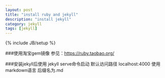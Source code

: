 ```yaml
---
layout: post
title: "install ruby and jekyll"
description: "install jekyll"
category: jekyll
tags: [jekyll]
---
```

{% include JB/setup %}

###使用淘宝gem镜像
参见：https://ruby.taobao.org/


###安装jekyll后使用 jekyll serve命令启动 默认访问路径 localhost:4000
使用markdown语言 后缀名为.md

